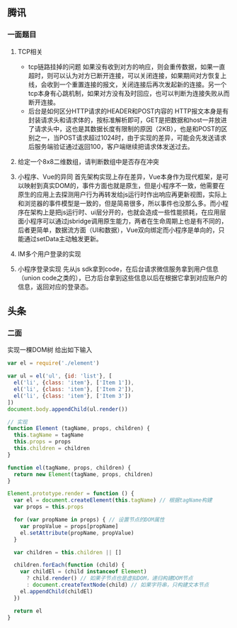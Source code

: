 ## 腾讯
### 一面题目
1. TCP相关
   - tcp链路挂掉的问题
    如果没有收到对方的响应，则会重传数据，如果一直超时，则可以认为对方已断开连接，可以关闭连接，如果期间对方恢复上线，会收到一个重置连接的报文，关闭连接后再次发起新的连接。另一个tcp本身有心跳机制，如果对方没有及时回应，也可以判断为连接失败从而断开连接。
   - 后台是如何区分HTTP请求的HEADER和POST内容的
    HTTP报文本身是有封装请求头和请求体的，按标准解析即可，GET是把数据和host一并放进了请求头中，这也是其数据长度有限制的原因（2KB），也是和POST的区别之一，当POST请求超过1024时，由于实现的差异，可能会先发送请求后服务端验证通过返回100，客户端继续把请求体发送过去。
    
2. 给定一个8x8二维数组，请判断数组中是否存在冲突
3. 小程序、Vue的异同
首先架构实现上存在差异，Vue本身作为现代框架，是可以映射到真实DOM的，事件方面也就是原生，但是小程序不一致，他需要在原生的应用上去探测用户行为再转发给js运行时作出响应再更新视图，实际上和浏览器的事件模型是一致的，但是简易很多，所以事件也没那么多。而小程序在架构上是把js运行时、ui层分开的，也就会造成一些性能损耗，在应用层面小程序可以通过jsbridge调用原生能力，两者在生命周期上也是有不同的，后者更简单，数据流方面（UI和数据），Vue双向绑定而小程序是单向的，只能通过setData主动触发更新。
4. IM多个用户登录的实现
5. 小程序登录实现
先从js sdk拿到code，在后台请求微信服务拿到用户信息（union code之类的），已方后台拿到这些信息以后在根据它拿到对应账户的信息，返回对应的登录态。

## 头条
### 二面
实现一棵DOM树
给出如下输入
```js
var el = require('./element')

var ul = el('ul', {id: 'list'}, [
  el('li', {class: 'item'}, ['Item 1']),
  el('li', {class: 'item'}, ['Item 2']),
  el('li', {class: 'item'}, ['Item 3'])
])
document.body.appendChild(ul.render())

// 实现
function Element (tagName, props, children) {
  this.tagName = tagName
  this.props = props
  this.children = children
}

function el(tagName, props, children) {
  return new Element(tagName, props, children)
}

Element.prototype.render = function () {
  var el = document.createElement(this.tagName) // 根据tagName构建
  var props = this.props

  for (var propName in props) { // 设置节点的DOM属性
    var propValue = props[propName]
    el.setAttribute(propName, propValue)
  }

  var children = this.children || []

  children.forEach(function (child) {
    var childEl = (child instanceof Element)
      ? child.render() // 如果子节点也是虚拟DOM，递归构建DOM节点
      : document.createTextNode(child) // 如果字符串，只构建文本节点
    el.appendChild(childEl)
  })

  return el
}
```
